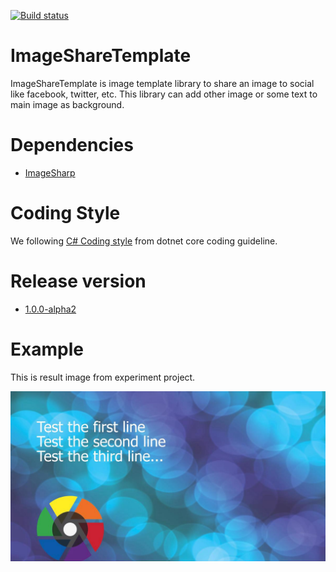 [![Build status](https://ci.appveyor.com/api/projects/status/pi5e2eu4lhj7prrs/branch/develop?svg=true)](https://ci.appveyor.com/project/aixasz/imagesharetemplate/branch/develop)

# ImageShareTemplate
ImageShareTemplate is image template library to share an image to social like facebook, twitter, etc. This library can add other image or some text to main image as background.

# Dependencies
- [ImageSharp](https://github.com/SixLabors/ImageSharp) 

# Coding Style
We following [C# Coding style](https://github.com/dotnet/corefx/blob/master/Documentation/coding-guidelines/coding-style.md) from dotnet core coding guideline.

# Release version
- [1.0.0-alpha2](https://www.nuget.org/packages/ImageShareTemplate)

# Example
This is result image from experiment project.

![output](https://raw.githubusercontent.com/aixasz/ImageShareTemplate/develop/ImageShareTemplate.Experiment/output.jpeg)

